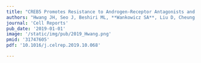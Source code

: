 ```yaml
---
title: "CREB5 Promotes Resistance to Androgen-Receptor Antagonists and Androgen Deprivation in Prostate Cancer"
authors: "Hwang JH, Seo J, Beshiri ML, **Wankowicz SA**, Liu D, Cheung A, Li J, Qiu X, Hong AL, Botta G, Golumb L, Richter C, So J, Sandoval GJ, Giacomelli AO, Ly SH, Han C, Dai C, Pakula H, Sheahan A, Piccioni F, Gjoerup O, Loda M, Sowalsky AG, Ellis L, Long H, Root DE, Kelly K, Van Allen EM, Freedman ML, Choudhury AC, Hahn WC."
journal: 'Cell Reports'
pub_date: '2019-01-01'
image: '/static/img/pub/2019_Hwang.png'
pmid: '31747605'
pdf: '10.1016/j.celrep.2019.10.068'

---
```

